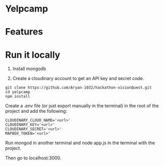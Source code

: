 # Yelpcamp
# Features
# Run it locally
1. Install mongodb

2. Create a cloudinary account to get an API key and secret code.

```
git clone https://github.com/Aryan-1032/hackathon-visionQuest.git
cd yelpcamp
npm install
```
Create a .env file (or just export manually in the terminal) in the root of the project and add the following:
```
CLOUDINARY_CLOUD_NAME='<url>'
CLOUDINARY_KEY='<url>'
CLOUDINARY_SECRET='<url>'
MAPBOX_TOKEN='<url>'
```
Run mongod in another terminal and node app.js in the terminal with the project.

Then go to localhost:3000.


